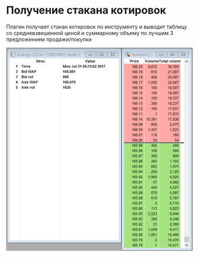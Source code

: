 # Получение стакана котировок #
 
Плагин получает стакан котировок по инструменту и выводит таблицу со средневзвешенной ценой 
и суммарному объему по лучшим 3 предложением продажи/покупки

![l2q weighted average screencast](doc/l2q_wa_screencast.gif) 
